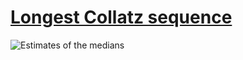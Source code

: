 # [Longest Collatz sequence][0]

![Estimates of the medians][1]

[0]: https://projecteuler.net/problem=14
[1]: https://cdn.jsdelivr.net/gh/japaric/euler_criterion.rs/plots/014.svg
